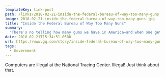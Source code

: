 ```yaml
---
templateKey: link-post
path: /links/2018-02-21-inside-the-federal-bureau-of-way-too-many-guns
image: 2018-02-21-inside-the-federal-bureau-of-way-too-many-guns.jpg
title: "Inside the Federal Bureau of Way Too Many Guns"
summary:
  "There's no telling how many guns we have in America—and when one gets used in a crime, no way for the cops to connect it to its owner. The only place the police can turn for help is a Kafkaesque agency in West Virginia, where, thanks to the gun lobby, computers are illegal and detective work is absurdly antiquated. On purpose. Thing is, the geniuses who work there are quietly inventing ways to do the impossible."
date: 2018-02-21T15:34:51-0500
url: https://www.gq.com/story/inside-federal-bureau-of-way-too-many-guns
tags:
  - Government
---
```

Computers are illegal at the National Tracing Center.  Illegal!  Just think about that.
